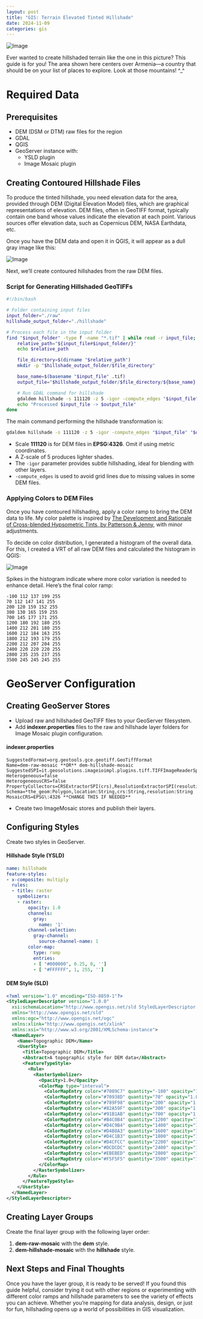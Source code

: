 ```yaml
---
layout: post
title: "GIS: Terrain Elevated Tinted Hillshade"
date: 2024-11-09
categories: gis
---
```


![Image](/assets/photos/final-terrain-preview.jpeg)

Ever wanted to create hillshaded terrain like the one in this picture? This guide is for you! The area shown here centers over Armenia—a country that should be on your list of places to explore. Look at those mountains! ^_^

# Required Data
## Prerequisites
* DEM (DSM or DTM) raw files for the region
* GDAL
* QGIS
* GeoServer instance with:
  * YSLD plugin
  * Image Mosaic plugin


## Creating Contoured Hillshade Files
To produce the tinted hillshade, you need elevation data for the area, provided through DEM (Digital Elevation Model) files, which are graphical representations of elevation. DEM files, often in GeoTIFF format, typically contain one band whose values indicate the elevation at each point. Various sources offer elevation data, such as Copernicus DEM, NASA Earthdata, etc.

Once you have the DEM data and open it in QGIS, it will appear as a dull gray image like this:

![Image](/assets/photos/dem-raw-preview.jpeg)

Next, we’ll create contoured hillshades from the raw DEM files.

### Script for Generating Hillshaded GeoTIFFs

```bash
#!/bin/bash

# Folder containing input files
input_folder="./raw"
hillshade_output_folder="./hillshade"

# Process each file in the input folder
find "$input_folder" -type f -name "*.tif" | while read -r input_file; do
    relative_path="${input_file#$input_folder/}"
    echo $relative_path

    file_directory=$(dirname "$relative_path")
    mkdir -p "$hillshade_output_folder/$file_directory"

    base_name=$(basename "$input_file" .tif)
    output_file="$hillshade_output_folder/$file_directory/${base_name}.tif"

    # Run GDAL command for hillshade
    gdaldem hillshade -s 111120 -z 5 -igor -compute_edges "$input_file" "$output_file"
    echo "Processed $input_file -> $output_file"
done
```

The main command performing the hillshade transformation is:

```bash
gdaldem hillshade -s 111120 -z 5 -igor -compute_edges "$input_file" "$output_file"
```

- Scale **111120** is for DEM files in **EPSG:4326**. Omit if using metric coordinates.
- A Z-scale of 5 produces lighter shades.
- The `-igor` parameter provides subtle hillshading, ideal for blending with other layers.
- `-compute_edges` is used to avoid grid lines due to missing values in some DEM files.

### Applying Colors to DEM Files
Once you have contoured hillshading, apply a color ramp to bring the DEM data to life. My color palette is inspired by [The Development and Rationale of Cross-blended Hypsometric Tints, by Patterson & Jenny](https://cartographicperspectives.org/index.php/journal/article/view/cp69-patterson-jenny/html), with minor adjustments.

To decide on color distribution, I generated a histogram of the overall data. For this, I created a VRT of all raw DEM files and calculated the histogram in QGIS:

![Image](/assets/photos/dem-histogram-preview.png)

Spikes in the histogram indicate where more color variation is needed to enhance detail. Here’s the final color ramp:

```property
-100 112 137 199 255 
70 112 147 141 255 
200 120 159 152 255 
300 130 165 159 255 
700 145 177 171 255 
1200 180 192 180 255 
1400 212 201 180 255 
1600 212 184 163 255 
1800 212 193 179 255 
2200 212 207 204 255 
2400 220 220 220 255 
2800 235 235 237 255 
3500 245 245 245 255 
```

# GeoServer Configuration
## Creating GeoServer Stores
* Upload raw and hillshaded GeoTIFF files to your GeoServer filesystem.
* Add **indexer.properties** files to the raw and hillshade layer folders for Image Mosaic plugin configuration.

#### indexer.properties
``` 
SuggestedFormat=org.geotools.gce.geotiff.GeoTiffFormat
Name=dem-raw-mosaic **OR** dem-hillshade-mosaic
SuggestedSPI=it.geosolutions.imageioimpl.plugins.tiff.TIFFImageReaderSpi
Heterogeneous=false
HeterogeneousCRS=false
PropertyCollectors=CRSExtractorSPI(crs),ResolutionExtractorSPI(resolution)
Schema=*the_geom:Polygon,location:String,crs:String,resolution:String
MosaicCRS=EPSG\:4326 **CHANGE THIS IF NEEDED**
```

* Create two ImageMosaic stores and publish their layers.

## Configuring Styles
Create two styles in GeoServer.

#### Hillshade Style (YSLD)
```yaml
name: hillshade
feature-styles:
- x-composite: multiply
  rules:
  - title: raster
    symbolizers:
    - raster:
        opacity: 1.0
        channels:
          gray:
            name: '1'
        channel-selection:
          gray-channel:
            source-channel-name: 1
        color-map:
          type: ramp
          entries:
          - [ "#000000", 0.25, 0, '']
          - [ "#FFFFFF", 1, 255, '']
```

#### DEM Style (SLD)
```xml
<?xml version="1.0" encoding="ISO-8859-1"?>
<StyledLayerDescriptor version="1.0.0" 
  xsi:schemaLocation="http://www.opengis.net/sld StyledLayerDescriptor.xsd" 
  xmlns="http://www.opengis.net/sld" 
  xmlns:ogc="http://www.opengis.net/ogc" 
  xmlns:xlink="http://www.opengis.net/xlink" 
  xmlns:xsi="http://www.w3.org/2001/XMLSchema-instance">
  <NamedLayer>
    <Name>Topographic DEM</Name>
    <UserStyle>
      <Title>Topographic DEM</Title>
      <Abstract>A topographic style for DEM data</Abstract>
      <FeatureTypeStyle>
        <Rule>
          <RasterSymbolizer>
            <Opacity>1.0</Opacity>
            <ColorMap type="interval">
              <ColorMapEntry color="#7089C7" quantity="-100" opacity="1.0" />
              <ColorMapEntry color="#70938D" quantity="70" opacity="1.0" />
              <ColorMapEntry color="#789F98" quantity="200" opacity="1.0" />
              <ColorMapEntry color="#82A59F" quantity="300" opacity="1.0" />
              <ColorMapEntry color="#91B1AB" quantity="700" opacity="1.0" />
              <ColorMapEntry color="#B4C0B4" quantity="1200" opacity="1.0" />
              <ColorMapEntry color="#D4C9B4" quantity="1400" opacity="1.0" />
              <ColorMapEntry color="#D4B8A3" quantity="1600" opacity="1.0" />
              <ColorMapEntry color="#D4C1B3" quantity="1800" opacity="1.0" />
              <ColorMapEntry color="#D4CFCC" quantity="2200" opacity="1.0" />
              <ColorMapEntry color="#DCDCDC" quantity="2400" opacity="1.0" />
              <ColorMapEntry color="#EBEBED" quantity="2800" opacity="1.0" />
              <ColorMapEntry color="#F5F5F5" quantity="3500" opacity="1.0" />
            </ColorMap>
          </RasterSymbolizer>
        </Rule>
      </FeatureTypeStyle>
    </UserStyle>
  </NamedLayer>
</StyledLayerDescriptor>
```

## Creating Layer Groups
Create the final layer group with the following layer order:
1. **dem-raw-mosaic** with the **dem** style.
2. **dem-hillshade-mosaic** with the **hillshade** style.

## Next Steps and Final Thoughts
Once you have the layer group, it is ready to be served!
If you found this guide helpful, consider trying it out with other regions or experimenting with different color ramps and hillshade parameters to see the variety of effects you can achieve. Whether you’re mapping for data analysis, design, or just for fun, hillshading opens up a world of possibilities in GIS visualization.
